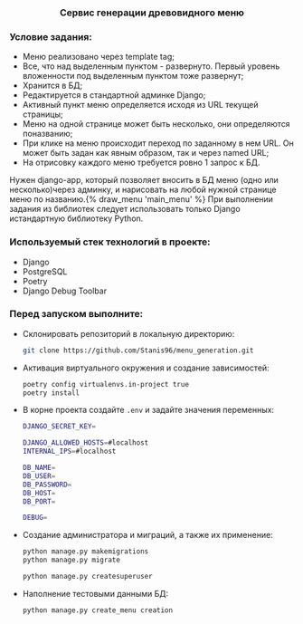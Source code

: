 
  <h3 align="center">Сервис генерации древовидного меню</h3>

### Условие задания:
* Меню реализовано через template tag;
* Все, что над выделенным пунктом - развернуто.
Первый уровень вложенности под выделенным пунктом тоже развернут;
* Хранится в БД;
* Редактируется в стандартной админке Django;
* Активный пункт меню определяется исходя из URL текущей страницы;
* Меню на одной странице может быть несколько, они определяются поназванию;
* При клике на меню происходит переход по заданному в нем URL.
Он может быть задан как явным образом, так и через named URL;
* На отрисовку каждого меню требуется ровно 1 запрос к БД.

Нужен django-app, который позволяет вносить в БД меню (одно или несколько)через админку,
и нарисовать на любой нужной странице меню по названию.{% draw_menu 'main_menu' %}
При выполнении задания из библиотек следует использовать только Django истандартную библиотеку Python.

### Используемый стек технологий в проекте:
* Django
* PostgreSQL
* Poetry
* Django Debug Toolbar

### Перед запуском выполните:
* Склонировать репозиторий в локальную директорию:
  ```sh
  git clone https://github.com/Stanis96/menu_generation.git
  ```
* Активация виртуального окружения и создание зависимостей:
  ```sh
  poetry config virtualenvs.in-project true
  poetry install
  ```
* В корне проекта создайте ```.env``` и задайте значения переменных:
    ```sh
    DJANGO_SECRET_KEY=

    DJANGO_ALLOWED_HOSTS=#localhost
    INTERNAL_IPS=#localhost

    DB_NAME=
    DB_USER=
    DB_PASSWORD=
    DB_HOST=
    DB_PORT=

    DEBUG=
    ```
* Cоздание администратора и миграций, а также их применение:
    ```sh
    python manage.py makemigrations
    python manage.py migrate

    python manage.py createsuperuser
    ```
* Наполнение тестовыми данными БД:
    ```sh
    python manage.py create_menu creation
    ```
